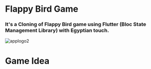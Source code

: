 # Flappy Bird Game
### It's a Cloning of Flappy Bird game using Flutter (Bloc State Management Library) with Egyptian touch.
![applogo2](https://user-images.githubusercontent.com/58918060/188484031-128a1a7a-198f-412d-84c4-794f80fd4bcc.png)
# Game Idea
